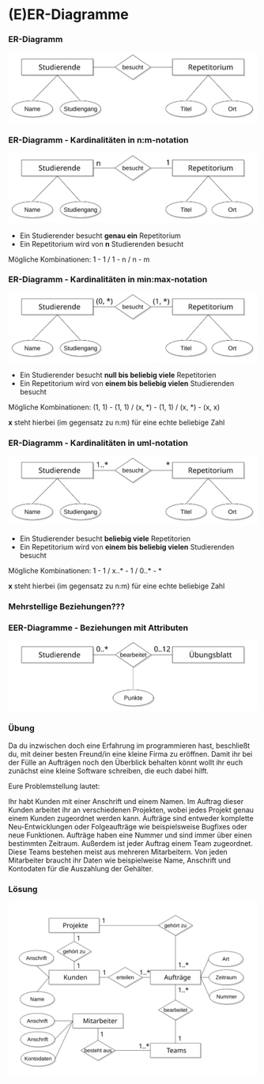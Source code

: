 # (E)ER-Diagramme



### ER-Diagramm

![alt text](content/images/er-diagram.svg)



### ER-Diagramm - Kardinalitäten in n:m-notation

![ER-Diagrammm in n:m-Notation](content/images/er-diagram_n-m-notation.svg)

* Ein Studierender besucht **genau ein** Repetitorium
* Ein Repetitorium wird von **n** Studierenden besucht

Mögliche Kombinationen: 1 - 1 / 1 - n / n - m



### ER-Diagramm - Kardinalitäten in min:max-notation

![ER-Diagramm in min:max-Notation](content/images/er-diagram_min-max-notation.svg)

* Ein Studierender besucht **null bis beliebig viele** Repetitorien
* Ein Repetitorium wird von **einem bis beliebig vielen** Studierenden besucht

Mögliche Kombinationen: (1, 1) - (1, 1) / (x, *) - (1, 1) / (x, *) - (x, x)

**x** steht hierbei (im gegensatz zu n:m) für eine echte beliebige Zahl



### ER-Diagramm - Kardinalitäten in uml-notation

![ER-Diagramm in UML-Notation](content/images/er-diagram_uml-notation.svg)

* Ein Studierender besucht **beliebig viele** Repetitorien
* Ein Repetitorium wird von **einem bis beliebig vielen** Studierenden besucht

Mögliche Kombinationen: 1 - 1 / x..\* - 1 / 0..\* - \*

**x** steht hierbei (im gegensatz zu n:m) für eine echte beliebige Zahl



### Mehrstellige Beziehungen???



### EER-Diagramme - Beziehungen mit Attributen

![EER-Diagramm mit Attributen an Beziehungen](content/images/eer-diagram-attribute-an-beziehungen.svg)



### Übung

Da du inzwischen doch eine Erfahrung im programmieren hast, beschließt du, mit deiner besten Freund/in eine kleine Firma zu eröffnen. 
Damit ihr bei der Fülle an Aufträgen noch den Überblick behalten könnt wollt ihr euch zunächst eine kleine Software schreiben, die euch dabei hilft.

Eure Problemstellung lautet:

Ihr habt Kunden mit einer Anschrift und einem Namen. 
Im Auftrag dieser Kunden arbeitet ihr an verschiedenen Projekten, wobei jedes Projekt genau einem Kunden zugeordnet werden kann.
Aufträge sind entweder komplette Neu-Entwicklungen oder Folgeaufträge wie beispielsweise Bugfixes oder neue Funktionen.
Aufträge haben eine Nummer und sind immer über einen bestimmten Zeitraum.
Außerdem ist jeder Auftrag einem Team zugeordnet.
Diese Teams bestehen meist aus mehreren Mitarbeitern.
Von jeden Mitarbeiter braucht ihr Daten wie beispielweise Name, Anschrift und Kontodaten für die Auszahlung der Gehälter.



### Lösung

![ER-Übung Lösung](content/images/er-uebung-loesung.svg)
